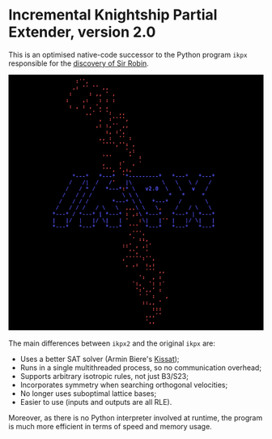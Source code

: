 # Incremental Knightship Partial Extender, version 2.0

This is an optimised native-code successor to the Python program `ikpx`
responsible for the [discovery of Sir Robin][1].

![](docs/logo.png)

The main differences between `ikpx2` and the original `ikpx` are:

 - Uses a better SAT solver (Armin Biere's [Kissat][2]);
 - Runs in a single multithreaded process, so no communication overhead;
 - Supports arbitrary isotropic rules, not just B3/S23;
 - Incorporates symmetry when searching orthogonal velocities;
 - No longer uses suboptimal lattice bases;
 - Easier to use (inputs and outputs are all RLE).

Moreover, as there is no Python interpreter involved at runtime, the
program is much more efficient in terms of speed and memory usage.

[1]: https://cp4space.wordpress.com/2018/03/11/a-rather-satisfying-winter/
[2]: https://github.com/arminbiere/kissat
